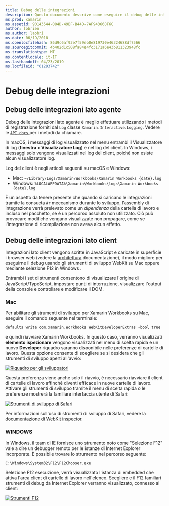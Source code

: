 ```yaml
---
title: Debug delle integrazioni
description: Questo documento descrive come eseguire il debug delle integrazioni di Xamarin Workbooks lato agente sia lato client in Windows e Mac.
ms.prod: xamarin
ms.assetid: 90143544-084D-49BF-B44D-7AF943668F6C
author: lobrien
ms.author: laobri
ms.date: 06/19/2018
ms.openlocfilehash: 86d9c6af93e7f59eb0e819730e46324688df7566
ms.sourcegitcommit: 4b402d1c508fa84e4fc3171a6e43b811323948fc
ms.translationtype: MT
ms.contentlocale: it-IT
ms.lasthandoff: 04/23/2019
ms.locfileid: "61293742"
---
```

# <a name="debugging-integrations"></a>Debug delle integrazioni

## <a name="debugging-agent-side-integrations"></a>Debug delle integrazioni lato agente

Debug delle integrazioni lato agente è meglio effettuare utilizzando i metodi di registrazione forniti dal `Log` classe `Xamarin.Interactive.Logging`. Vedere le [ `API docs` ](https://developer.xamarin.com/api/type/Xamarin.Interactive.Logging.Log/) per i metodi da chiamare.

In macOS, i messaggi di log visualizzato nel menu entrambi il Visualizzatore di log (**finestra > Visualizzatore Log**) e nel log del client. In Windows, i messaggi solo vengono visualizzati nel log del client, poiché non esiste alcun visualizzatore log.

Log del client è negli articoli seguenti su macOS e Windows:

- Mac: `~/Library/Logs/Xamarin/Workbooks/Xamarin Workbooks {date}.log`
- Windows: `%LOCALAPPDATA%\Xamarin\Workbooks\logs\Xamarin Workbooks {date}.log`

È un aspetto da tenere presente che quando si caricano le integrazioni tramite la consueta `#r` meccanismo durante lo sviluppo, l'assembly di integrazione verrà prelevato come un _dipendenza_ della cartella di lavoro e incluso nel pacchetto, se è un percorso assoluto non utilizzato. Ciò può provocare modifiche vengano visualizzate non propagare, come se l'integrazione di ricompilazione non aveva alcun effetto.

## <a name="debugging-client-side-integrations"></a>Debug delle integrazioni lato client

Integrazioni lato client vengono scritte in JavaScript e caricate in superficie i browser web (vedere la [architettura](~/tools/workbooks/sdk/architecture.md) documentazione), il modo migliore per eseguirne il debug usando gli strumenti di sviluppo WebKit su Mac oppure mediante selezione F12 in Windows .

Entrambi i set di strumenti consentono di visualizzare l'origine di JavaScript/TypeScript, impostare punti di interruzione, visualizzare l'output della console e controllare e modificare il DOM.

### <a name="mac"></a>Mac

Per abilitare gli strumenti di sviluppo per Xamarin Workbooks su Mac, eseguire il comando seguente nel terminale:

```shell
defaults write com.xamarin.Workbooks WebKitDeveloperExtras -bool true
```

e quindi riavviare Xamarin Workbooks. In questo caso, verranno visualizzati **elemento ispezionare** vengono visualizzati nel menu di scelta rapida e un nuovo **Developer** riquadro saranno disponibile nelle preferenze di cartelle di lavoro. Questa opzione consente di scegliere se si desidera che gli strumenti di sviluppo aperti all'avvio:

[![Riquadro per gli sviluppatori](debugging-images/developer-pane-small.png)](debugging-images/developer-pane.png#lightbox)

Questa preferenza viene anche solo il riavvio, è necessario riavviare il client di cartelle di lavoro affinché diventi efficace in nuove cartelle di lavoro. Attivare gli strumenti di sviluppo tramite il menu di scelta rapida o le preferenze mostrerà la familiare interfaccia utente di Safari:

[![Strumenti di sviluppo di Safari](debugging-images/mac-dev-tools.png)](debugging-images/mac-dev-tools.png#lightbox)

Per informazioni sull'uso di strumenti di sviluppo di Safari, vedere la [documentazione di WebKit inspector][webkit-docs].

### <a name="windows"></a>WINDOWS

In Windows, il team di IE fornisce uno strumento noto come "Selezione F12" vale a dire un debugger remoto per le istanze di Internet Explorer incorporate. È possibile trovare lo strumento nel percorso seguente:

```shell
C:\Windows\System32\F12\F12Chooser.exe
```

Selezione F12 esecuzione, verrà visualizzato l'istanza di embedded che attiva l'area client di cartelle di lavoro nell'elenco. Scegliere e il F12 familiari strumenti di debug da Internet Explorer verranno visualizzato, connesso al client:

[![Strumenti F12](debugging-images/windows-dev-tools.png)](debugging-images/windows-dev-tools.png#lightbox)

[webkit-docs]: https://trac.webkit.org/wiki/WebInspector
